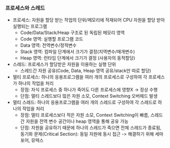 ### 프로세스와 스레드
- 프로세스: 자원을 할당 받는 작업의 단위/메모리에 적재되어 CPU 자원을 할당 받아 실행되는 프로그램
  - Code/Data/Stack/Heap 구조로 된 독립된 메모리 영역
  - Code 영역: 실행할 프로그램 코드
  - Data 영역: 전역변수/정적변수
  - Stack 영역: 컴파일 단계에서 크기가 결정(지역변수/매개변수)
  - Heap 영역: 런타임 단계에서 크기가 결정 (사용자의 동적할당)
- 스레드: 프로세스가 할당받은 자원을 이용하는 실행 단위
  - 스레드간 자원 공유(Code, Data, Heap 영역 공유/stack만 따로 할당)
- 멀티 프로세스: 하나의 응용프로그램을 여러 개의 프로세스로 구성하여 각 프로세스가 하나의 작업을 처리
  - 장점: 자식 프로세스 중 하나가 죽어도 다른 프로세스에 영향X -> 정상 수행
  - 단점: 멀티 스레드보다 많은 자원 소모, Context Switching 오버헤드 발생
- 멀티 스레드: 하나의 응용프로그램을 여러 개의 스레드로 구성하여 각 스레드로 하나의 작업을 처리
  - 장점: 멀티 프로세스보다 적은 자원 소모, Context Switching이 빠름, 스레드 간 자원을 전역 변수 공간이나 heap 영역을 통해 공유 가능
  - 단점: 자원을 공유하기 때문에 하나의 스레드가 죽으면 전체 스레드가 종료됨, 동기화 문제(Critical Section): 동일 자원에 동시 접근 -> 해결하기 위해 세마포어, 뮤텍스
